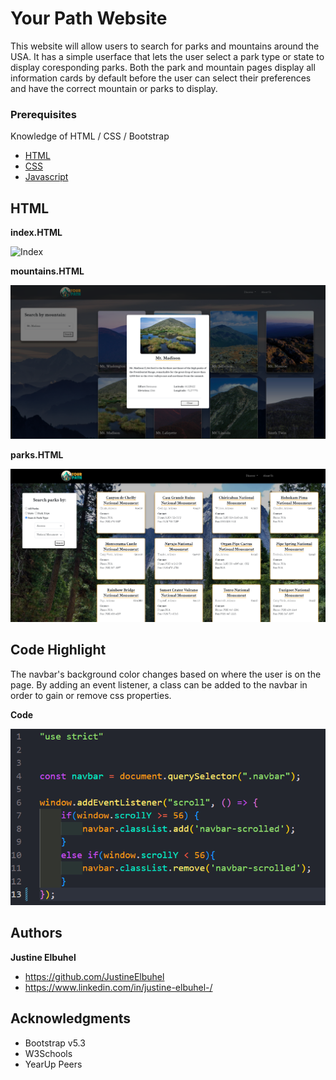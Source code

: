 # Your Path Website

This website will allow users to search for parks and mountains around the USA. It has a simple userface that lets the user select a park type or state to display coresponding parks. Both the park and mountain pages display all information cards by default before the user can select their preferences and have the correct mountain or parks to display. 

### Prerequisites

Knowledge of HTML / CSS / Bootstrap


* [HTML](https://developer.mozilla.org/en-US/docs/Web/HTML)
* [CSS](https://developer.mozilla.org/en-US/docs/Web/CSS)
* [Javascript](https://developer.mozilla.org/en-US/docs/Web/JavaScript)



## HTML
**index.HTML**

![Index](enjoy-the-outdoors/images/readMe/YP-index.png)

**mountains.HTML**

![Mountains](enjoy-the-outdoors/images/readMe/YP-mountains.png)

**parks.HTML**

![Parks](enjoy-the-outdoors/images/readMe/YP-parks.png)



## Code Highlight
The navbar's background color changes based on where the user is on the page. By adding an event listener, a class can be added to the navbar in order to gain or remove css properties.

**Code**

![Navbar transition on scroll](enjoy-the-outdoors/images/readMe/YP-scroll.png)

## Authors

 **Justine Elbuhel** 

- https://github.com/JustineElbuhel
- https://www.linkedin.com/in/justine-elbuhel-/


## Acknowledgments

* Bootstrap v5.3
* W3Schools
* YearUp Peers
